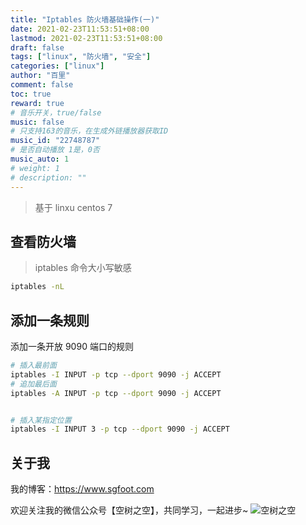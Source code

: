 ```yaml
---
title: "Iptables 防火墙基础操作(一)"
date: 2021-02-23T11:53:51+08:00
lastmod: 2021-02-23T11:53:51+08:00
draft: false
tags: ["linux", "防火墙", "安全"]
categories: ["linux"]
author: "百里"
comment: false
toc: true
reward: true
# 音乐开关，true/false
music: false
# 只支持163的音乐，在生成外链播放器获取ID
music_id: "22748787"
# 是否自动播放 1是，0否
music_auto: 1
# weight: 1
# description: ""
---
```


> 基于 linxu centos 7 

## 查看防火墙

> iptables 命令大小写敏感

```sh
iptables -nL
```

## 添加一条规则

添加一条开放 9090 端口的规则



```sh
# 插入最前面
iptables -I INPUT -p tcp --dport 9090 -j ACCEPT
# 追加最后面
iptables -A INPUT -p tcp --dport 9090 -j ACCEPT


# 插入某指定位置
iptables -I INPUT 3 -p tcp --dport 9090 -j ACCEPT
```















## 关于我
我的博客：https://www.sgfoot.com

欢迎关注我的微信公众号【空树之空】，共同学习，一起进步~
![空树之空](https://img.sgfoot.com/b/20210122112114.png?imageslim)